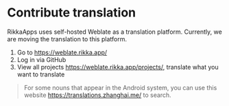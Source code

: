 # Contribute translation

RikkaApps uses self-hosted Weblate as a translation platform. Currently, we are moving the translation to this platform.

1. Go to <https://weblate.rikka.app/>
2. Log in via GitHub
3. View all projects <https://weblate.rikka.app/projects/>, translate what you want to translate

> For some nouns that appear in the Android system, you can use this website <https://translations.zhanghai.me/> to search.